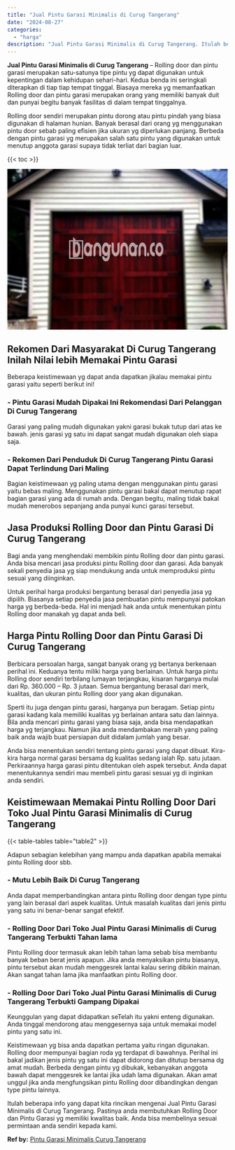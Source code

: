 ```yaml
---
title: "Jual Pintu Garasi Minimalis di Curug Tangerang"
date: "2024-08-27"
categories: 
  - "harga"
description: "Jual Pintu Garasi Minimalis di Curug Tangerang. Itulah beberapa info yang dapat kita rincikan mengenai Jual Pintu Garasi Minimalis di Curug Tangerang. Pastin..."
---
```


**Jual Pintu Garasi Minimalis di Curug Tangerang** – Rolling door dan pintu garasi merupakan satu-satunya tipe pintu yg dapat digunakan untuk kepentingan dalam kehidupan sehari-hari. Kedua benda ini seringkali diterapkan di tiap tiap tempat tinggal. Biasaya mereka yg memanfaatkan Rolling door dan pintu garasi merupakan orang yang memiliki banyak duit dan punyai begitu banyak fasilitas di dalam tempat tinggalnya.

Rolling door sendiri merupakan pintu dorong atau pintu pindah yang biasa digunakan di halaman hunian. Banyak berasal dari orang yg menggunakan pintu door sebab paling efisien jika ukuran yg diperlukan panjang. Berbeda dengan pintu garasi yg merupakan salah satu pintu yang digunakan untuk menutup anggota garasi supaya tidak terliat dari bagian luar.

{{< toc >}}

![Jual Pintu Garasi Minimalis di Curug Tangerang](/images/pintu-garasi-32.png)

## Rekomen Dari Masyarakat Di Curug Tangerang Inilah Nilai lebih Memakai Pintu Garasi

Beberapa keistimewaan yg dapat anda dapatkan jikalau memakai pintu garasi yaitu seperti berikut ini!

### \- Pintu Garasi Mudah Dipakai Ini Rekomendasi Dari Pelanggan Di Curug Tangerang

Garasi yang paling mudah digunakan yakni garasi bukak tutup dari atas ke bawah. jenis garasi yg satu ini dapat sangat mudah digunakan oleh siapa saja.

### \- Rekomen Dari Penduduk Di Curug Tangerang Pintu Garasi Dapat Terlindung Dari Maling

Bagian keistimewaan yg paling utama dengan menggunakan pintu garasi yaitu bebas maling. Menggunakan pintu garasi bakal dapat menutup rapat bagian garasi yang ada di rumah anda. Dengan begitu, maling tidak bakal mudah menerobos sepanjang anda punyai kunci garasi tersebut.

## Jasa Produksi Rolling Door dan Pintu Garasi Di Curug Tangerang

Bagi anda yang menghendaki membikin pintu Rolling door dan pintu garasi. Anda bisa mencari jasa produksi pintu Rolling door dan garasi. Ada banyak sekali penyedia jasa yg siap mendukung anda untuk memproduksi pintu sesuai yang diinginkan.

Untuk perihal harga produksi bergantung berasal dari penyedia jasa yg dipilih. Biasanya setiap penyedia jasa pembuatan pintu mempunyai patokan harga yg berbeda-beda. Hal ini menjadi hak anda untuk menentukan pintu Rolling door manakah yg dapat anda beli.

## Harga Pintu Rolling Door dan Pintu Garasi Di Curug Tangerang

Berbicara persoalan harga, sangat banyak orang yg bertanya berkenaan perihal ini. Keduanya tentu miliki harga yang berlainan. Untuk harga pintu Rolling door sendiri terbilang lumayan terjangkau, kisaran harganya mulai dari Rp. 360.000 – Rp. 3 jutaan. Semua bergantung berasal dari merk, kualitas, dan ukuran pintu Rolling door yang akan digunakan.

Sperti itu juga dengan pintu garasi, harganya pun beragam. Setiap pintu garasi kadang kala memiliki kualitas yg berlainan antara satu dan lainnya. Bila anda mencari pintu garasi yang biasa saja, anda bisa mendapatkan harga yg terjangkau. Namun jika anda mendambakan meraih yang paling baik anda wajib buat persiapan duit didalam jumlah yang besar.

Anda bisa menentukan sendiri tentang pintu garasi yang dapat dibuat. Kira-kira harga normal garasi bersama dg kualitas sedang ialah Rp. satu jutaan. Perkiraannya harga garasi pintu ditentukan oleh aspek tersebut. Anda dapat menentukannya sendiri mau membeli pintu garasi sesuai yg di inginkan anda sendiri.

## Keistimewaan Memakai Pintu Rolling Door Dari Toko Jual Pintu Garasi Minimalis di Curug Tangerang

{{< table-tables table="table2" >}}

Adapun sebagian kelebihan yang mampu anda dapatkan apabila memakai pintu Rolling door sbb.

### \- Mutu Lebih Baik Di Curug Tangerang

Anda dapat memperbandingkan antara pintu Rolling door dengan type pintu yang lain berasal dari aspek kualitas. Untuk masalah kualitas dari jenis pintu yang satu ini benar-benar sangat efektif.

### \- Rolling Door Dari Toko Jual Pintu Garasi Minimalis di Curug Tangerang Terbukti Tahan lama

Pintu Rolling door termasuk akan lebih tahan lama sebab bisa membantu banyak beban berat jenis apapun. Jika anda menyaksikan pintu biasanya, pintu tersebut akan mudah menggesrek lantai kalau sering dibikin mainan. Akan sangat tahan lama jika manfaatkan pintu Rolling door.

### \- Rolling Door Dari Toko Jual Pintu Garasi Minimalis di Curug Tangerang Terbukti Gampang Dipakai

Keunggulan yang dapat didapatkan seTelah itu yakni enteng digunakan. Anda tinggal mendorong atau menggesernya saja untuk memakai model pintu yang satu ini.

Keistimewaan yg bisa anda dapatkan pertama yaitu ringan digunakan. Rolling door mempunyai bagian roda yg terdapat di bawahnya. Perihal ini bakal jadikan jenis pintu yg satu ini dapat didorong dan ditutup bersama dg amat mudah. Berbeda dengan pintu yg dibukak, kebanyakan anggota bawah dapat menggesrek ke lantai jika udah lama digunakan. Akan amat unggul jika anda mengfungsikan pintu Rolling door dibandingkan dengan type pintu lainnya.

Itulah beberapa info yang dapat kita rincikan mengenai Jual Pintu Garasi Minimalis di Curug Tangerang. Pastinya anda membutuhkan Rolling Door dan Pintu Garasi yg memiliki kwalitas baik. Anda bisa membelinya sesuai permintaan anda sendiri kepada kami.

**Ref by:** [Pintu Garasi Minimalis Curug Tangerang](https://id.wikipedia.org/wiki/Pintu)
